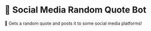 # 🎈 Social Media Random Quote Bot

🎈 Gets a random quote and posts it to some social media platforms!
